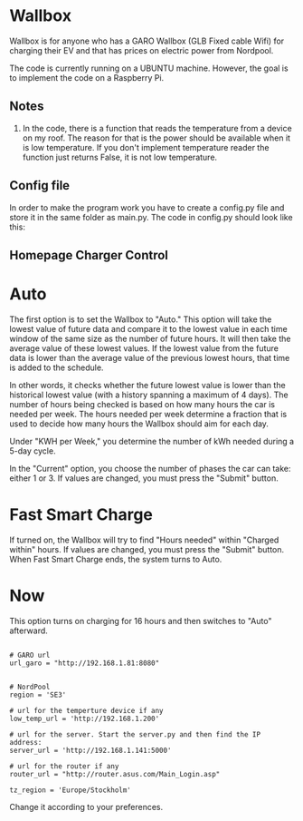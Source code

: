 # Wallbox
Wallbox is for anyone who has a GARO Wallbox (GLB Fixed cable Wifi) for charging their EV and that has prices on electric power from Nordpool.

The code is currently running on a UBUNTU machine. However, the goal is to implement the code on a Raspberry Pi. 

## Notes
1. In the code, there is a function that reads the temperature from a device on my roof. The reason for that is the power should be available when it is low temperature. If you don't implement temperature reader the function just returns False, it is not low temperature.
 

## Config file
In order to make the program work you have to create a config.py file and store it in the same folder as main.py. The code in config.py should look like this:

## Homepage Charger Control

# Auto

The first option is to set the Wallbox to "Auto." This option will take the lowest value of future data and compare it to the lowest value in each time window of the same size as the number of future hours. It will then take the average value of these lowest values. If the lowest value from the future data is lower than the average value of the previous lowest hours, that time is added to the schedule.

In other words, it checks whether the future lowest value is lower than the historical lowest value (with a history spanning a maximum of 4 days). The number of hours being checked is based on how many hours the car is needed per week. The hours needed per week determine a fraction that is used to decide how many hours the Wallbox should aim for each day.

Under "KWH per Week," you determine the number of kWh needed during a 5-day cycle. 

In the "Current" option, you choose the number of phases the car can take: either 1 or 3. If values are changed, you must press the "Submit" button.

# Fast Smart Charge

If turned on, the Wallbox will try to find "Hours needed" within "Charged within" hours. If values are changed, you must press the "Submit" button. When Fast Smart Charge ends, the system turns to Auto.

# Now

This option turns on charging for 16 hours and then switches to "Auto" afterward.


```

# GARO url
url_garo = "http://192.168.1.81:8080" 


# NordPool
region = 'SE3'

# url for the temperture device if any
low_temp_url = 'http://192.168.1.200'

# url for the server. Start the server.py and then find the IP address:
server_url = 'http://192.168.1.141:5000'

# url for the router if any
router_url = "http://router.asus.com/Main_Login.asp"

tz_region = 'Europe/Stockholm'
```
Change it according to your preferences.